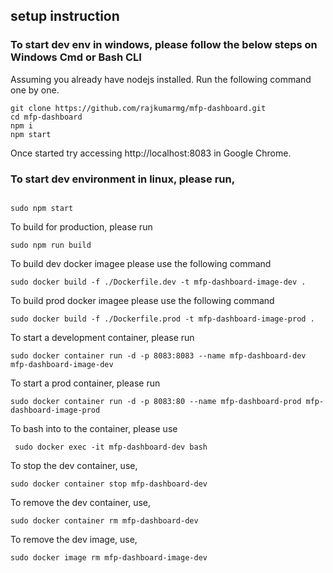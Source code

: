 ## setup instruction
### To start dev env in windows, please follow the below steps on Windows Cmd or Bash CLI

Assuming you already have nodejs installed.
Run the following command one by one.
```
git clone https://github.com/rajkumarmg/mfp-dashboard.git
cd mfp-dashboard
npm i
npm start
```
Once started try accessing http://localhost:8083 in Google Chrome.


### To start dev environment in linux, please run,

```

sudo npm start
```

To build for production, please run

```
sudo npm run build
```

To build dev docker imagee please use the following command

```
sudo docker build -f ./Dockerfile.dev -t mfp-dashboard-image-dev .
```
To build prod docker imagee please use the following command

```
sudo docker build -f ./Dockerfile.prod -t mfp-dashboard-image-prod .
```

To start a development container, please run

```
sudo docker container run -d -p 8083:8083 --name mfp-dashboard-dev mfp-dashboard-image-dev
```

To start a prod container, please run

```
sudo docker container run -d -p 8083:80 --name mfp-dashboard-prod mfp-dashboard-image-prod
```

To bash into to the container, please use

```
 sudo docker exec -it mfp-dashboard-dev bash
```

To stop the dev container, use,

```
sudo docker container stop mfp-dashboard-dev
```

To remove the dev container, use,

```
sudo docker container rm mfp-dashboard-dev
```

To remove the dev image, use,

```
sudo docker image rm mfp-dashboard-image-dev
```